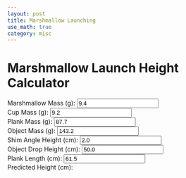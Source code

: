 ```yaml
---
layout: post
title: Marshmallow Launching
use_math: true
category: misc
---
```


# Marshmallow Launch Height Calculator

<form id="calc" oninput="calc_height()">
  <div>
  <label for="mM">Marshmallow Mass (g):</label>
  <input type="number" step="any" id="mM" name="mM" min="1" max="20" value="9.4" size="5">
  </div>
  <div>     
  <label for="mC">Cup Mass (g):</label>
  <input type="number" step="any" id="mC" name="mC" min="1" max="50" value="9.2" size="5">
  </div>   
  <div>     
  <label for="mP">Plank Mass (g):</label>
  <input type="number" step="any" id="mP" name="mP" min="1" max="500" value="87.7" size="5">
  </div>     
  <div>     
  <label for="mO">Object Mass (g):</label>
  <input type="number" step="any" id="mO" name="mO" min="1" max="1000" value="143.2" size="5">
  </div>    
  <div>     
  <label for="h3">Shim Angle Height (cm):</label>
  <input type="number" step="any" id="h3" name="h3" min="1" max="10" value="2.0" size="5">
  </div>     
  <div>     
  <label for="h1">Object Drop Height (cm):</label>
  <input type="number" step="any" id="h1" name="h1" min="10" max="200" value="50.0" size="5">
  </div>     
  <div>     
  <label for="l">Plank Length (cm):</label>
  <input type="number" step="any" id="l" name="l" min="10" max="100" value="61.5" size="5">
  </div>     
  
  <div> 
  <label for="output1">Predicted Height (cm):</label>
  <p class="output" id="output1"></p>
  </div>      
</form>

<script>
       const mP = document.getElementById("mP").value;
       const mO = document.getElementById("mO").value;
       const mM = document.getElementById("mM").value;
       const mC = document.getElementById("mC").value;
       const h3 = document.getElementById("h3").value;
       const h1 = document.getElementById("h1").value;
       const l = document.getElementById("l").value;
       const out1 = document.getElementById("output1");
       
       function calc_height() {
              out1.innerHTML = -3*(4*h3.value*h3.value-l.value*l.value)*(-12*h1.value*h3.value*h3.value*mO.value*mO.value+24*h3.value*h3.value*h3.value*mO.value*mO.value);
       }
       
</script>

